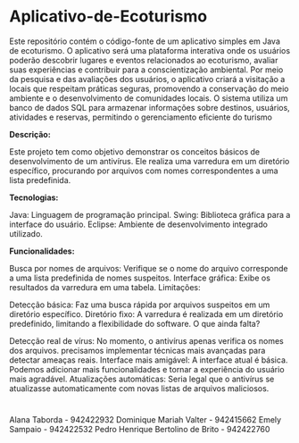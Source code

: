 # Aplicativo-de-Ecoturismo
Este repositório contém o código-fonte de um aplicativo simples em Java de ecoturismo. O aplicativo será uma plataforma interativa onde os usuários poderão descobrir lugares e eventos relacionados ao ecoturismo, avaliar suas experiências e contribuir para a conscientização ambiental. Por meio da pesquisa e das avaliações dos usuários, o aplicativo criará a visitação a locais que respeitam práticas seguras, promovendo a conservação do meio ambiente e o desenvolvimento de comunidades locais. O sistema utiliza um banco de dados SQL para armazenar informações sobre destinos, usuários, atividades e reservas, permitindo o gerenciamento eficiente do turismo


**Descrição:**

Este projeto tem como objetivo demonstrar os conceitos básicos de desenvolvimento de um antivírus. Ele realiza uma varredura em um diretório específico, procurando por arquivos com nomes correspondentes a uma lista predefinida.

**Tecnologias:**

Java: Linguagem de programação principal.
Swing: Biblioteca gráfica para a interface do usuário.
Eclipse: Ambiente de desenvolvimento integrado utilizado.

**Funcionalidades:**

Busca por nomes de arquivos: Verifique se o nome do arquivo corresponde a uma lista predefinida de nomes suspeitos.
Interface gráfica: Exibe os resultados da varredura em uma tabela.
Limitações:

Detecção básica: Faz uma busca rápida por arquivos suspeitos em um diretório específico.
Diretório fixo: A varredura é realizada em um diretório predefinido, limitando a flexibilidade do software.
O que ainda falta?

Detecção real de vírus: No momento, o antivírus apenas verifica os nomes dos arquivos. precisamos implementar técnicas mais avançadas para detectar ameaças reais.
Interface mais amigável: A interface atual é básica. Podemos adicionar mais funcionalidades e tornar a experiência do usuário mais agradável.
Atualizações automáticas: Seria legal que o antivírus se atualizasse automaticamente com novas listas de arquivos maliciosos.
#
Alana Taborda - 942422932 Dominique Mariah Valter - 942415662 Emely Sampaio - 942422532 Pedro Henrique Bertolino de Brito - 942422760
